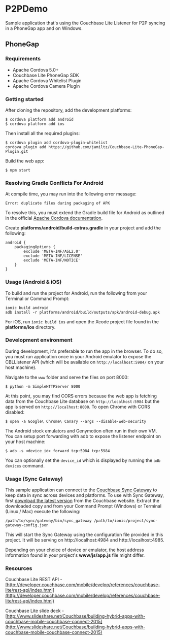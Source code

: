 # P2PDemo

Sample application that's using the Couchbase Lite Listener for P2P syncing in a PhoneGap app and on Windows.

## PhoneGap

### Requirements

- Apache Cordova 5.0+
- Couchbase Lite PhoneGap SDK
- Apache Cordova Whitelist Plugin
- Apache Cordova Camera Plugin

### Getting started

After cloning the repository, add the development platforms:

```
$ cordova platform add android
$ cordova platform add ios
```

Then install all the required plugins:

```
$ cordova plugin add cordova-plugin-whitelist
cordova plugin add https://github.com/jamiltz/Couchbase-Lite-PhoneGap-Plugin.git
```

Build the web app:

```
$ npm start
```

### Resolving Gradle Conflicts For Android

At compile time, you may run into the following error message:

```
Error: duplicate files during packaging of APK
```

To resolve this, you must extend the Gradle build file for Android as outlined in the official [Apache Cordova documentation](https://cordova.apache.org/docs/en/5.0.0/guide_platforms_android_tools.md.html).

Create **platforms/android/build-extras.gradle** in your project and add the following:

```
android {
	packagingOptions {
		exclude 'META-INF/ASL2.0'
		exclude 'META-INF/LICENSE'
		exclude 'META-INF/NOTICE'
	}
}
```

### Usage (Android & iOS)

To build and run the project for Android, run the following from your Terminal or Command Prompt:

```
ionic build android
adb install -r platforms/android/build/outputs/apk/android-debug.apk
```

For iOS, run `ionic build ios` and open the Xcode project file found in the **platforms/ios** directory.

### Development environment

During development, it's preferable to run the app in the browser. To do so, you must run application once in your Android emulator to expose the CBLListener API (which will be available on `http://localhost:5984/` on your host machine).

Navigate to the `www` folder and serve the files on port 8000:

```
$ python -m SimpleHTTPServer 8000
```

At this point, you may find CORS errors because the web app is fetching data from the Couchbase Lite database on `http://localhost:5984` but the app is served on `http://localhost:8000`. To open Chrome with CORS disabled:

```
$ open -a Google\ Chrome\ Canary --args --disable-web-security
```

The Android stock emulators and Genymotion often run in their own VM. You can setup port forwarding with adb to expose the listener endpoint on your host machine:

```
$ adb -s <device_id> forward tcp:5984 tcp:5984
```

You can optionally set the `device_id` which is displayed by running the `adb devices` command.

### Usage (Sync Gateway)

This sample application can connect to the [Couchbase Sync Gateway](http://developer.couchbase.com/mobile/develop/guides/sync-gateway/) to keep data in sync across devices and platforms.  To use with Sync Gateway, first [download the latest version](http://www.couchbase.com/nosql-databases/downloads#cb-mobile) from the Couchbase website.  Extract the downloaded copy and from your Command Prompt (Windows) or Terminal (Linux / Mac) execute the following:

```
/path/to/sync/gateway/bin/sync_gateway /path/to/ionic/project/sync-gateway-config.json
```

This will start the Sync Gateway using the configuration file provided in this project.  It will be serving on http://localhost:4984 and http://localhost:4985.

Depending on your choice of device or emulator, the host address information found in your project's **www/js/app.js** file might differ.

### Resources

Couchbase Lite REST API - [http://developer.couchbase.com/mobile/develop/references/couchbase-lite/rest-api/index.html](http://developer.couchbase.com/mobile/develop/references/couchbase-lite/rest-api/index.html)

Couchbase Lite slide deck - [http://www.slideshare.net/Couchbase/building-hybrid-apps-with-couchbase-mobile-couchbase-connect-2015](http://www.slideshare.net/Couchbase/building-hybrid-apps-with-couchbase-mobile-couchbase-connect-2015)
